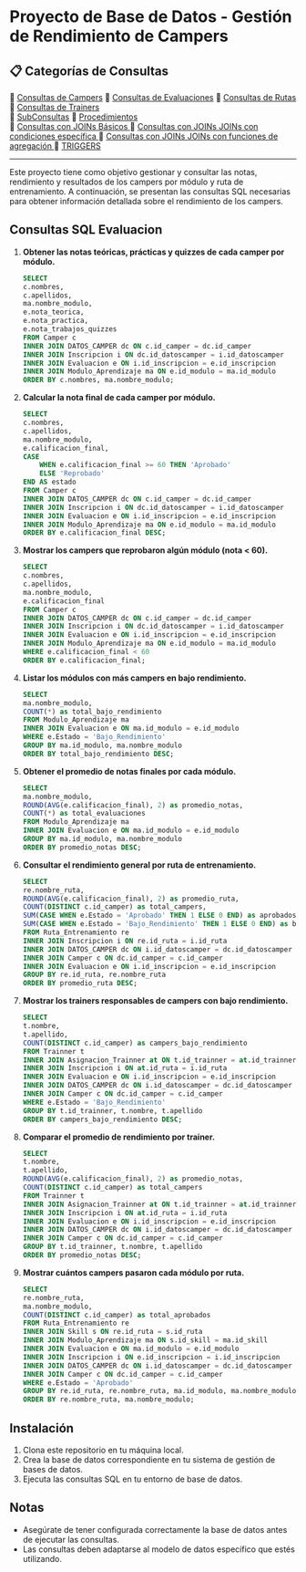 # Proyecto de Base de Datos - Gestión de Rendimiento de Campers

## 📋 Categorías de Consultas

🔹 [Consultas de Campers](Consultas/Consultas.MD)
🔹 [Consultas de Evaluaciones](Consultas/consultas2.MD) 
🔹 [Consultas de Rutas](Consultas/consultas3.MD) 
🔹 [Consultas de Trainers](Consultas/consultas4.MD)  
🔹 [SubConsultas](Consultas/subconsultas.md)
🔹 [Procedimientos](Consultas/Procedimientos.MD)      
🔹 [Consultas con JOINs Básicos ](Consultas/Joins.MD) 
🔹 [Consultas con JOINs JOINs con condiciones específica ](Consultas/Joins2.MD)
🔹 [Consultas con JOINs  JOINs con funciones de agregación ](Consultas/Joins3.MD) 
🔹 [TRIGGERS](bd/triggers.sql)  

---

Este proyecto tiene como objetivo gestionar y consultar las notas, rendimiento y resultados de los campers por módulo y ruta de entrenamiento. A continuación, se presentan las consultas SQL necesarias para obtener información detallada sobre el rendimiento de los campers.

## Consultas SQL Evaluacion

1. **Obtener las notas teóricas, prácticas y quizzes de cada camper por módulo.**
    ```sql
    SELECT 
    c.nombres, 
    c.apellidos,
    ma.nombre_modulo,
    e.nota_teorica,
    e.nota_practica,
    e.nota_trabajos_quizzes
    FROM Camper c
    INNER JOIN DATOS_CAMPER dc ON c.id_camper = dc.id_camper
    INNER JOIN Inscripcion i ON dc.id_datoscamper = i.id_datoscamper
    INNER JOIN Evaluacion e ON i.id_inscripcion = e.id_inscripcion
    INNER JOIN Modulo_Aprendizaje ma ON e.id_modulo = ma.id_modulo
    ORDER BY c.nombres, ma.nombre_modulo;
    ```

2. **Calcular la nota final de cada camper por módulo.**
    ```sql
    SELECT 
    c.nombres,
    c.apellidos,
    ma.nombre_modulo,
    e.calificacion_final,
    CASE 
        WHEN e.calificacion_final >= 60 THEN 'Aprobado'
        ELSE 'Reprobado'
    END AS estado
    FROM Camper c
    INNER JOIN DATOS_CAMPER dc ON c.id_camper = dc.id_camper
    INNER JOIN Inscripcion i ON dc.id_datoscamper = i.id_datoscamper
    INNER JOIN Evaluacion e ON i.id_inscripcion = e.id_inscripcion
    INNER JOIN Modulo_Aprendizaje ma ON e.id_modulo = ma.id_modulo
    ORDER BY e.calificacion_final DESC;
    ```

3. **Mostrar los campers que reprobaron algún módulo (nota < 60).**
    ```sql
    SELECT 
    c.nombres,
    c.apellidos,
    ma.nombre_modulo,
    e.calificacion_final
    FROM Camper c
    INNER JOIN DATOS_CAMPER dc ON c.id_camper = dc.id_camper
    INNER JOIN Inscripcion i ON dc.id_datoscamper = i.id_datoscamper
    INNER JOIN Evaluacion e ON i.id_inscripcion = e.id_inscripcion
    INNER JOIN Modulo_Aprendizaje ma ON e.id_modulo = ma.id_modulo
    WHERE e.calificacion_final < 60
    ORDER BY e.calificacion_final;
    ```

4. **Listar los módulos con más campers en bajo rendimiento.**
    ```sql
    SELECT 
    ma.nombre_modulo,
    COUNT(*) as total_bajo_rendimiento
    FROM Modulo_Aprendizaje ma
    INNER JOIN Evaluacion e ON ma.id_modulo = e.id_modulo
    WHERE e.Estado = 'Bajo_Rendimiento'
    GROUP BY ma.id_modulo, ma.nombre_modulo
    ORDER BY total_bajo_rendimiento DESC;
    ```

5. **Obtener el promedio de notas finales por cada módulo.**
    ```sql
    SELECT 
    ma.nombre_modulo,
    ROUND(AVG(e.calificacion_final), 2) as promedio_notas,
    COUNT(*) as total_evaluaciones
    FROM Modulo_Aprendizaje ma
    INNER JOIN Evaluacion e ON ma.id_modulo = e.id_modulo
    GROUP BY ma.id_modulo, ma.nombre_modulo
    ORDER BY promedio_notas DESC;
    ```

6. **Consultar el rendimiento general por ruta de entrenamiento.**
    ```sql
    SELECT 
    re.nombre_ruta,
    ROUND(AVG(e.calificacion_final), 2) as promedio_ruta,
    COUNT(DISTINCT c.id_camper) as total_campers,
    SUM(CASE WHEN e.Estado = 'Aprobado' THEN 1 ELSE 0 END) as aprobados,
    SUM(CASE WHEN e.Estado = 'Bajo_Rendimiento' THEN 1 ELSE 0 END) as bajo_rendimiento
    FROM Ruta_Entrenamiento re
    INNER JOIN Inscripcion i ON re.id_ruta = i.id_ruta
    INNER JOIN DATOS_CAMPER dc ON i.id_datoscamper = dc.id_datoscamper
    INNER JOIN Camper c ON dc.id_camper = c.id_camper
    INNER JOIN Evaluacion e ON i.id_inscripcion = e.id_inscripcion
    GROUP BY re.id_ruta, re.nombre_ruta
    ORDER BY promedio_ruta DESC;
    ```

7. **Mostrar los trainers responsables de campers con bajo rendimiento.**
    ```sql
    SELECT 
    t.nombre,
    t.apellido,
    COUNT(DISTINCT c.id_camper) as campers_bajo_rendimiento
    FROM Trainner t
    INNER JOIN Asignacion_Trainner at ON t.id_trainner = at.id_trainner
    INNER JOIN Inscripcion i ON at.id_ruta = i.id_ruta
    INNER JOIN Evaluacion e ON i.id_inscripcion = e.id_inscripcion
    INNER JOIN DATOS_CAMPER dc ON i.id_datoscamper = dc.id_datoscamper
    INNER JOIN Camper c ON dc.id_camper = c.id_camper
    WHERE e.Estado = 'Bajo_Rendimiento'
    GROUP BY t.id_trainner, t.nombre, t.apellido
    ORDER BY campers_bajo_rendimiento DESC;
    ```

8. **Comparar el promedio de rendimiento por trainer.**
    ```sql
    SELECT 
    t.nombre,
    t.apellido,
    ROUND(AVG(e.calificacion_final), 2) as promedio_notas,
    COUNT(DISTINCT c.id_camper) as total_campers
    FROM Trainner t
    INNER JOIN Asignacion_Trainner at ON t.id_trainner = at.id_trainner
    INNER JOIN Inscripcion i ON at.id_ruta = i.id_ruta
    INNER JOIN Evaluacion e ON i.id_inscripcion = e.id_inscripcion
    INNER JOIN DATOS_CAMPER dc ON i.id_datoscamper = dc.id_datoscamper
    INNER JOIN Camper c ON dc.id_camper = c.id_camper
    GROUP BY t.id_trainner, t.nombre, t.apellido
    ORDER BY promedio_notas DESC;
    ```


10. **Mostrar cuántos campers pasaron cada módulo por ruta.**
    ```sql
    SELECT 
    re.nombre_ruta,
    ma.nombre_modulo,
    COUNT(DISTINCT c.id_camper) as total_aprobados
    FROM Ruta_Entrenamiento re
    INNER JOIN Skill s ON re.id_ruta = s.id_ruta
    INNER JOIN Modulo_Aprendizaje ma ON s.id_skill = ma.id_skill
    INNER JOIN Evaluacion e ON ma.id_modulo = e.id_modulo
    INNER JOIN Inscripcion i ON e.id_inscripcion = i.id_inscripcion
    INNER JOIN DATOS_CAMPER dc ON i.id_datoscamper = dc.id_datoscamper
    INNER JOIN Camper c ON dc.id_camper = c.id_camper
    WHERE e.Estado = 'Aprobado'
    GROUP BY re.id_ruta, re.nombre_ruta, ma.id_modulo, ma.nombre_modulo
    ORDER BY re.nombre_ruta, ma.nombre_modulo;
    ```

## Instalación

1. Clona este repositorio en tu máquina local.
2. Crea la base de datos correspondiente en tu sistema de gestión de bases de datos.
3. Ejecuta las consultas SQL en tu entorno de base de datos.

## Notas

- Asegúrate de tener configurada correctamente la base de datos antes de ejecutar las consultas.
- Las consultas deben adaptarse al modelo de datos específico que estés utilizando.
